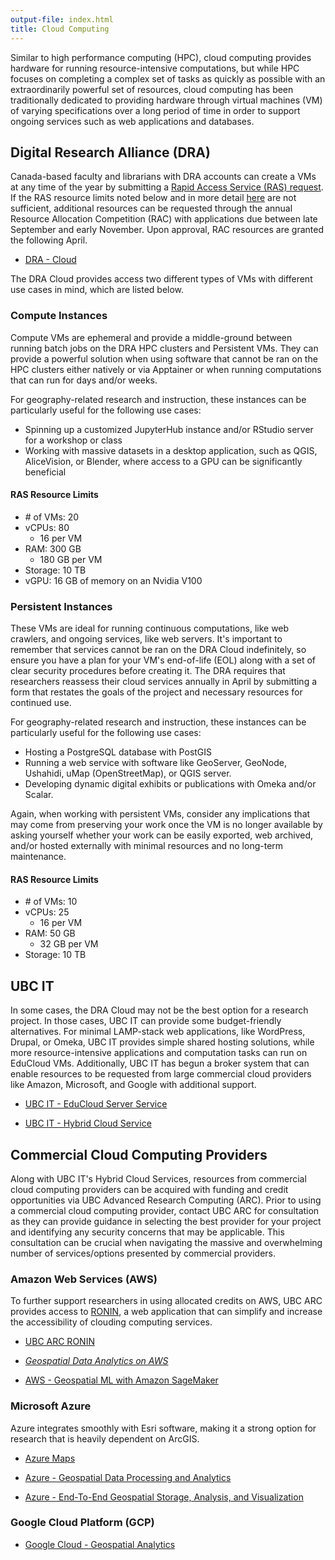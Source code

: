 ```yaml
---
output-file: index.html
title: Cloud Computing
---
```


Similar to high performance computing (HPC), cloud computing provides hardware
for running resource-intensive computations, but while HPC focuses on completing
a complex set of tasks as quickly as possible with an extraordinarily powerful
set of resources, cloud computing has been traditionally dedicated to providing
hardware through virtual machines (VM) of varying specifications over a long
period of time in order to support ongoing services such as web applications and
databases.

## Digital Research Alliance (DRA)

Canada-based faculty and librarians with DRA accounts can create a VMs at any
time of the year by submitting a
[Rapid Access Service (RAS) request](https://docs.google.com/forms/d/e/1FAIpQLSeU_BoRk5cEz3AvVLf3e9yZJq-OvcFCQ-mg7p4AWXmUkd5rTw/viewform).
If the RAS resource limits noted below and in more detail
[here](https://docs.alliancecan.ca/wiki/Cloud_RAS_Allocations) are not
sufficient, additional resources can be requested through the annual Resource
Allocation Competition (RAC) with applications due between late September and
early November. Upon approval, RAC resources are granted the following April.

- [DRA - Cloud](https://docs.alliancecan.ca/wiki/Cloud)

The DRA Cloud provides access two different types of VMs with different use
cases in mind, which are listed below.

### Compute Instances

Compute VMs are ephemeral and provide a middle-ground between running batch jobs
on the DRA HPC clusters and Persistent VMs. They can provide a powerful solution
when using software that cannot be ran on the HPC clusters either natively or
via Apptainer or when running computations that can run for days and/or weeks.

For geography-related research and instruction, these instances can be
particularly useful for the following use cases:

- Spinning up a customized JupyterHub instance and/or RStudio server for a
  workshop or class
- Working with massive datasets in a desktop application, such as QGIS,
  AliceVision, or Blender, where access to a GPU can be significantly beneficial

#### RAS Resource Limits

- \# of VMs: 20
- vCPUs: 80
  - 16 per VM
- RAM: 300 GB
  - 180 GB per VM
- Storage: 10 TB
- vGPU: 16 GB of memory on an Nvidia V100

### Persistent Instances

These VMs are ideal for running continuous computations, like web crawlers, and
ongoing services, like web servers. It's important to remember that services
cannot be ran on the DRA Cloud indefinitely, so ensure you have a plan for your
VM's end-of-life (EOL) along with a set of clear security procedures before
creating it. The DRA requires that researchers reassess their cloud services
annually in April by submitting a form that restates the goals of the project
and necessary resources for continued use.

For geography-related research and instruction, these instances can be
particularly useful for the following use cases:

- Hosting a PostgreSQL database with PostGIS
- Running a web service with software like GeoServer, GeoNode, Ushahidi, uMap
  (OpenStreetMap), or QGIS server.
- Developing dynamic digital exhibits or publications with Omeka and/or Scalar.

Again, when working with persistent VMs, consider any implications that may come
from preserving your work once the VM is no longer available by asking yourself
whether your work can be easily exported, web archived, and/or hosted externally
with minimal resources and no long-term maintenance.

#### RAS Resource Limits

- \# of VMs: 10
- vCPUs: 25
  - 16 per VM
- RAM: 50 GB
  - 32 GB per VM
- Storage: 10 TB

## UBC IT

In some cases, the DRA Cloud may not be the best option for a research project.
In those cases, UBC IT can provide some budget-friendly alternatives. For
minimal LAMP-stack web applications, like WordPress, Drupal, or Omeka, UBC IT
provides simple shared hosting solutions, while more resource-intensive
applications and computation tasks can run on EduCloud VMs. Additionally, UBC IT
has begun a broker system that can enable resources to be requested from large
commercial cloud providers like Amazon, Microsoft, and Google with additional
support.

- [UBC IT - EduCloud Server Service](https://it.ubc.ca/services/web-servers-storage/educloud-server-service)

- [UBC IT - Hybrid Cloud Service](https://it.ubc.ca/services/web-servers-storage/hybrid-cloud-service)

## Commercial Cloud Computing Providers

Along with UBC IT's Hybrid Cloud Services, resources from commercial cloud
computing providers can be acquired with funding and credit opportunities via
UBC Advanced Research Computing (ARC). Prior to using a commercial cloud
computing provider, contact UBC ARC for consultation as they can provide
guidance in selecting the best provider for your project and identifying any
security concerns that may be applicable. This consultation can be crucial when
navigating the massive and overwhelming number of services/options presented by
commercial providers.

### Amazon Web Services (AWS)

To further support researchers in using allocated credits on AWS, UBC ARC
provides access to [RONIN](https://ronin.cloud/), a web application that can
simplify and increase the accessibility of clouding computing services.

- [UBC ARC RONIN](https://arc.ubc.ca/cloud-computing/arc-cloud-platform-ubc-arc-ronin)

- _[Geospatial Data Analytics on AWS](https://go.exlibris.link/g9MMmFL8)_

- [AWS - Geospatial ML with Amazon SageMaker](https://aws.amazon.com/sagemaker/geospatial/)

### Microsoft Azure

Azure integrates smoothly with Esri software, making it a strong option for
research that is heavily dependent on ArcGIS.

- [Azure Maps](https://azure.microsoft.com/en-us/products/azure-map)

- [Azure - Geospatial Data Processing and Analytics](https://learn.microsoft.com/en-us/azure/architecture/example-scenario/data/geospatial-data-processing-analytics-azure)

- [Azure - End-To-End Geospatial Storage, Analysis, and Visualization](https://learn.microsoft.com/en-us/azure/orbital/geospatial-reference-architecture)

### Google Cloud Platform (GCP)

- [Google Cloud - Geospatial Analytics](https://cloud.google.com/solutions/geospatial)
